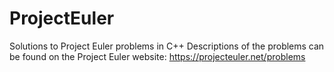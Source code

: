 ProjectEuler
============

Solutions to Project Euler problems in C++
Descriptions of the problems can be found on the Project Euler website:
https://projecteuler.net/problems
